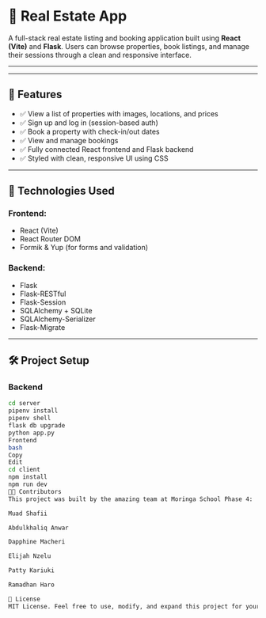 # 🏡 Real Estate App

A full-stack real estate listing and booking application built using **React (Vite)** and **Flask**. Users can browse properties, book listings, and manage their sessions through a clean and responsive interface.

---


---

## 🧩 Features

- ✅ View a list of properties with images, locations, and prices
- ✅ Sign up and log in (session-based auth)
- ✅ Book a property with check-in/out dates
- ✅ View and manage bookings
- ✅ Fully connected React frontend and Flask backend
- ✅ Styled with clean, responsive UI using CSS

---

## 🔧 Technologies Used

### Frontend:
- React (Vite)
- React Router DOM
- Formik & Yup (for forms and validation)

### Backend:
- Flask
- Flask-RESTful
- Flask-Session
- SQLAlchemy + SQLite
- SQLAlchemy-Serializer
- Flask-Migrate

---

## 🛠️ Project Setup

### Backend

```bash
cd server
pipenv install
pipenv shell
flask db upgrade
python app.py
Frontend
bash
Copy
Edit
cd client
npm install
npm run dev
👨‍💻 Contributors
This project was built by the amazing team at Moringa School Phase 4:

Muad Shafii

Abdulkhaliq Anwar

Dapphine Macheri

Elijah Nzelu

Patty Kariuki

Ramadhan Haro

📄 License
MIT License. Feel free to use, modify, and expand this project for your portfolio or learning purposes.

